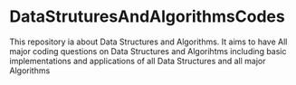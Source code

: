 # DataStruturesAndAlgorithmsCodes
This repository ia about Data Structures and Algorithms.
It aims to have All major coding questions on Data Structures and Algorihtms including basic implementations and applications of all Data Structures and all major Algorithms
